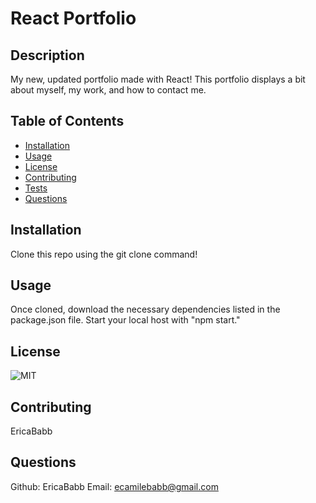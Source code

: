 # React Portfolio

## Description 
My new, updated portfolio made with React! This portfolio displays a bit about myself, my work, and how to contact me.


## Table of Contents
* [Installation](#installation)
* [Usage](#usage)
* [License](#license)
* [Contributing](#contributing)
* [Tests](#tests)
* [Questions](#questions)
  

## Installation
Clone this repo using the git clone command!

## Usage 
Once cloned, download the necessary dependencies listed in the package.json file. Start your local host with "npm start."

## License
![MIT](https://img.shields.io/badge/license-MIT-green)

## Contributing
EricaBabb

## Questions
Github: EricaBabb
Email: ecamilebabb@gmail.com
